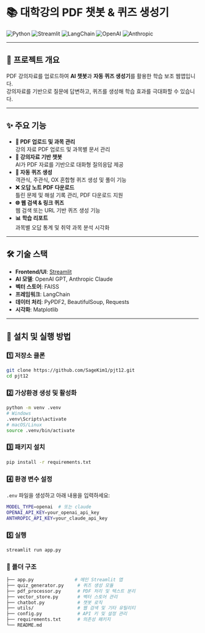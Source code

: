 # 📚 대학강의 PDF 챗봇 & 퀴즈 생성기

![Python](https://img.shields.io/badge/Python-3.9%2B-blue)
![Streamlit](https://img.shields.io/badge/Streamlit-1.x-red)
![LangChain](https://img.shields.io/badge/LangChain-Framework-green)
![OpenAI](https://img.shields.io/badge/OpenAI-GPT-yellow)
![Anthropic](https://img.shields.io/badge/Claude-AI-orange)

---

## 🔎 프로젝트 개요  
PDF 강의자료를 업로드하여 **AI 챗봇**과 **자동 퀴즈 생성기**를 활용한 학습 보조 웹앱입니다.  
강의자료를 기반으로 질문에 답변하고, 퀴즈를 생성해 학습 효과를 극대화할 수 있습니다.

---

## ✨ 주요 기능
- **📁 PDF 업로드 및 과목 관리**  
  강의 자료 PDF 업로드 및 과목별 문서 관리  
- **💬 강의자료 기반 챗봇**  
  AI가 PDF 자료를 기반으로 대화형 질의응답 제공  
- **📝 자동 퀴즈 생성**  
  객관식, 주관식, OX 혼합형 퀴즈 생성 및 풀이 기능  
- **❌ 오답 노트 PDF 다운로드**  
  틀린 문제 및 해설 기록 관리, PDF 다운로드 지원  
- **🌐 웹 검색 & 링크 퀴즈**  
  웹 검색 또는 URL 기반 퀴즈 생성 기능  
- **📊 학습 리포트**  
  과목별 오답 통계 및 취약 과목 분석 시각화  

---

## 🛠 기술 스택
- **Frontend/UI**: [Streamlit](https://streamlit.io)  
- **AI 모델**: OpenAI GPT, Anthropic Claude  
- **벡터 스토어**: FAISS  
- **프레임워크**: LangChain  
- **데이터 처리**: PyPDF2, BeautifulSoup, Requests  
- **시각화**: Matplotlib  

---

## 🚀 설치 및 실행 방법

### 1️⃣ 저장소 클론
```bash
git clone https://github.com/SageKim1/pjt12.git
cd pjt12
```

### 2️⃣ 가상환경 생성 및 활성화
```bash
python -m venv .venv
# Windows
.venv\Scripts\activate
# macOS/Linux
source .venv/bin/activate
```

### 3️⃣ 패키지 설치
```bash
pip install -r requirements.txt
```

### 4️⃣ 환경 변수 설정
`.env` 파일을 생성하고 아래 내용을 입력하세요:
```bash
MODEL_TYPE=openai  # 또는 claude
OPENAI_API_KEY=your_openai_api_key
ANTHROPIC_API_KEY=your_claude_api_key
```

### 5️⃣ 실행
```bash
streamlit run app.py
```

### 📂 폴더 구조
```bash
├── app.py               # 메인 Streamlit 앱
├── quiz_generator.py     # 퀴즈 생성 모듈
├── pdf_processor.py      # PDF 처리 및 텍스트 분리
├── vector_store.py       # 벡터 스토어 관리
├── chatbot.py            # 챗봇 로직
├── utils/                # 웹 검색 및 기타 유틸리티
├── config.py             # API 키 및 설정 관리
├── requirements.txt      # 의존성 패키지
└── README.md
```